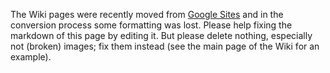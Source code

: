 The Wiki pages were recently moved from [Google Sites](https://sites.google.com/a/puredarwin.org/puredarwin/) and in the conversion process some formatting was lost. Please help fixing the markdown of this page by editing it. But please delete nothing, especially not (broken) images; fix them instead (see the main page of the Wiki for an example). 